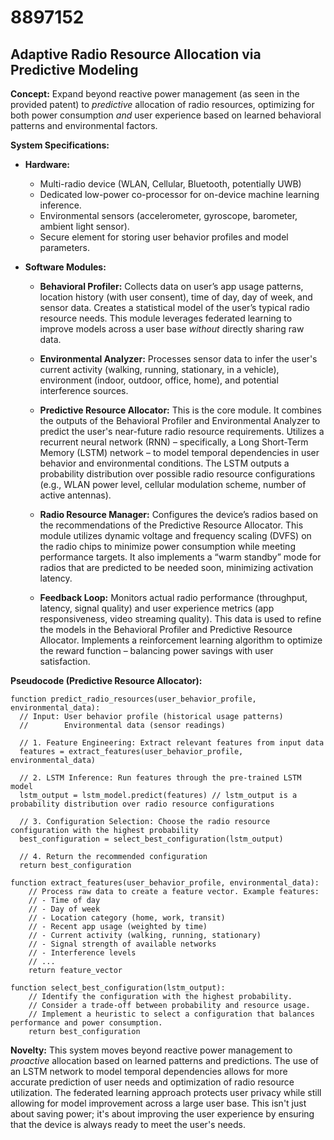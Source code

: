 # 8897152

## Adaptive Radio Resource Allocation via Predictive Modeling

**Concept:** Expand beyond reactive power management (as seen in the provided patent) to *predictive* allocation of radio resources, optimizing for both power consumption *and* user experience based on learned behavioral patterns and environmental factors.

**System Specifications:**

*   **Hardware:**
    *   Multi-radio device (WLAN, Cellular, Bluetooth, potentially UWB)
    *   Dedicated low-power co-processor for on-device machine learning inference.
    *   Environmental sensors (accelerometer, gyroscope, barometer, ambient light sensor).
    *   Secure element for storing user behavior profiles and model parameters.

*   **Software Modules:**

    *   **Behavioral Profiler:** Collects data on user’s app usage patterns, location history (with user consent), time of day, day of week, and sensor data. Creates a statistical model of the user’s typical radio resource needs.  This module leverages federated learning to improve models across a user base *without* directly sharing raw data.

    *   **Environmental Analyzer:**  Processes sensor data to infer the user's current activity (walking, running, stationary, in a vehicle), environment (indoor, outdoor, office, home), and potential interference sources.

    *   **Predictive Resource Allocator:** This is the core module. It combines the outputs of the Behavioral Profiler and Environmental Analyzer to predict the user's near-future radio resource requirements. Utilizes a recurrent neural network (RNN) – specifically, a Long Short-Term Memory (LSTM) network – to model temporal dependencies in user behavior and environmental conditions.  The LSTM outputs a probability distribution over possible radio resource configurations (e.g., WLAN power level, cellular modulation scheme, number of active antennas).

    *   **Radio Resource Manager:**  Configures the device’s radios based on the recommendations of the Predictive Resource Allocator. This module utilizes dynamic voltage and frequency scaling (DVFS) on the radio chips to minimize power consumption while meeting performance targets.  It also implements a “warm standby” mode for radios that are predicted to be needed soon, minimizing activation latency.

    *   **Feedback Loop:** Monitors actual radio performance (throughput, latency, signal quality) and user experience metrics (app responsiveness, video streaming quality). This data is used to refine the models in the Behavioral Profiler and Predictive Resource Allocator. Implements a reinforcement learning algorithm to optimize the reward function – balancing power savings with user satisfaction.

**Pseudocode (Predictive Resource Allocator):**

```
function predict_radio_resources(user_behavior_profile, environmental_data):
  // Input: User behavior profile (historical usage patterns)
  //        Environmental data (sensor readings)

  // 1. Feature Engineering: Extract relevant features from input data
  features = extract_features(user_behavior_profile, environmental_data)

  // 2. LSTM Inference: Run features through the pre-trained LSTM model
  lstm_output = lstm_model.predict(features) // lstm_output is a probability distribution over radio resource configurations

  // 3. Configuration Selection: Choose the radio resource configuration with the highest probability
  best_configuration = select_best_configuration(lstm_output)

  // 4. Return the recommended configuration
  return best_configuration

function extract_features(user_behavior_profile, environmental_data):
    // Process raw data to create a feature vector. Example features:
    // - Time of day
    // - Day of week
    // - Location category (home, work, transit)
    // - Recent app usage (weighted by time)
    // - Current activity (walking, running, stationary)
    // - Signal strength of available networks
    // - Interference levels
    // ...
    return feature_vector

function select_best_configuration(lstm_output):
    // Identify the configuration with the highest probability.
    // Consider a trade-off between probability and resource usage.
    // Implement a heuristic to select a configuration that balances performance and power consumption.
    return best_configuration
```

**Novelty:**  This system moves beyond reactive power management to *proactive* allocation based on learned patterns and predictions. The use of an LSTM network to model temporal dependencies allows for more accurate prediction of user needs and optimization of radio resource utilization. The federated learning approach protects user privacy while still allowing for model improvement across a large user base. This isn't just about saving power; it's about improving the user experience by ensuring that the device is always ready to meet the user's needs.